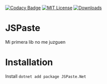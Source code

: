[![Codacy Badge](https://app.codacy.com/project/badge/Grade/fe6f2024150c4d9492076a4da1a6ccfa)](https://app.codacy.com/gh/Mrgaton/JSPaste-CS)
[![MIT License][img_license]][license]
[![Downloads](https://img.shields.io/github/downloads/Mrgaton/JSPaste-CS/total?color=green)]()

[license]: LICENSE.md

[img_license]: https://img.shields.io/github/license/Mrgaton/JSPaste-CS.svg?style=flat

# JSPaste

Mi primera lib no me juzguen

# Installation

Install `dotnet add package JSPaste.Net`
